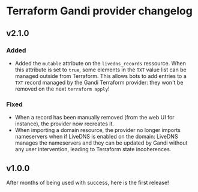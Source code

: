 # Terraform Gandi provider changelog

## v2.1.0

### Added

- Added the `mutable` attribute on the `livedns_records`
  ressource. When this attribute is set to `true`, some elements in
  the `TXT` value list can be managed outside from Terraform. This
  allows bots to add entries to a `TXT` record managed by the Gandi
  Terraform provider: they won't be removed on the next `terraform apply`!

### Fixed

- When a record has been manually removed (from the web UI for
  instance), the provider now recreates it.
- When importing a domain resource, the provider no longer imports
  nameservers when if LiveDNS is enabled on the domain: LiveDNS
  manages the nameservers and they can be updated by Gandi without
  any user intervention, leading to Terraform state incoherences.

## v1.0.0

After months of being used with success, here is the first release!
